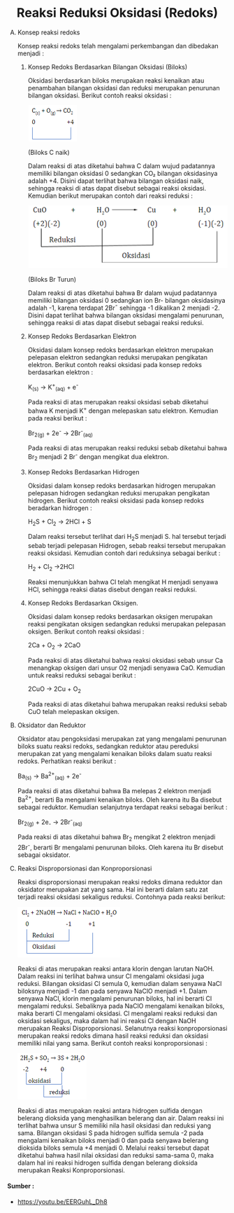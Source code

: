<h1 align="center">Reaksi Reduksi Oksidasi (Redoks)</h1>

<ol type="A">
<li>
Konsep reaksi redoks

Konsep reaksi redoks telah mengalami perkembangan dan dibedakan menjadi :

</li>
<ol type="1">

<li>
Konsep Redoks Berdasarkan Bilangan Oksidasi (Biloks)

Oksidasi berdasarkan biloks merupakan reaksi kenaikan atau penambahan bilangan oksidasi dan reduksi merupakan penurunan bilangan oksidasi. Berikut contoh reaksi oksidasi :

![Biloks C naik](https://raw.githubusercontent.com/agungfir10/quiz-app-contents/master/images/biloks%20c%20naik.png)

(Biloks C naik)

Dalam reaksi di atas diketahui bahwa C dalam wujud padatannya memiliki bilangan oksidasi 0 sedangkan CO₂ bilangan oksidasinya adalah +4. Disini dapat terlihat bahwa bilangan oksidasi naik, sehingga reaksi di atas dapat disebut sebagai reaksi oksidasi. Kemudian berikut merupakan contoh dari reaksi reduksi :

![Biloks Br Turun](https://raw.githubusercontent.com/agungfir10/quiz-app-contents/master/images/penggabungan-bilangan-oksidasi-pada-redoks.png)

(Biloks Br Turun)

Dalam reaksi di atas diketahui bahwa Br dalam wujud padatannya memiliki bilangan oksidasi 0 sedangkan ion Br- bilangan oksidasinya adalah -1, karena terdapat 2Br¯ sehingga -1 dikalikan 2 menjadi -2. Disini dapat terlihat bahwa bilangan oksidasi mengalami penurunan, sehingga reaksi di atas dapat disebut sebagai reaksi reduksi.

</li>

<li>
Konsep Redoks Berdasarkan Elektron

Oksidasi dalam konsep redoks berdasarkan elektron merupakan pelepasan elektron sedangkan reduksi merupakan pengikatan elektron. Berikut contoh reaksi oksidasi pada konsep redoks berdasarkan elektron :

K<sub>(s)</sub> → K<sup>+</sup><sub>(aq)</sub> + e<sup>-</sup>

Pada reaksi di atas merupakan reaksi oksidasi sebab diketahui bahwa K menjadi K<sup>+</sup> dengan melepaskan satu elektron. Kemudian pada reaksi berikut :

Br<sub>2(g)</sub> + 2e<sup>-</sup> → 2Br<sup>-</sup><sub>(aq)</sub>

Pada reaksi di atas merupakan reaksi reduksi sebab diketahui bahwa Br<sub>2</sub> menjadi 2 Br<sup>-</sup> dengan mengikat dua elektron.

</li>

<li>
Konsep Redoks Berdasarkan Hidrogen

Oksidasi dalam konsep redoks berdasarkan hidrogen merupakan pelepasan hidrogen sedangkan reduksi merupakan pengikatan hidrogen. Berikut contoh reaksi oksidasi pada konsep redoks beradarkan hidrogen :

H<sub>2</sub>S + Cl<sub>2</sub> → 2HCl + S

Dalam reaksi tersebut terlihat dari H<sub>2</sub>S menjadi S. hal tersebut terjadi sebab terjadi pelepasan Hidrogen, sebab reaksi tersebut merupakan reaksi oksidasi. Kemudian contoh dari reduksinya sebagai berikut :

H<sub>2</sub> + Cl<sub>2</sub> →2HCl

Reaksi menunjukkan bahwa Cl telah mengikat H menjadi senyawa HCl, sehingga reaksi diatas disebut dengan reaksi reduksi.

</li>

<li>
Konsep Redoks Berdasarkan Oksigen.

Oksidasi dalam konsep redoks berdasarkan oksigen merupakan reaksi pengikatan oksigen sedangkan reduksi merupakan pelepasan oksigen. Berikut contoh reaksi oksidasi :

2Ca + O<sub>2</sub> → 2CaO

Pada reaksi di atas diketahui bahwa reaksi oksidasi sebab unsur Ca menangkap oksigen dari unsur O2 menjadi senyawa CaO. Kemudian untuk reaksi reduksi sebagai berikut :

2CuO → 2Cu + O<sub>2</sub>

Pada reaksi di atas diketahui bahwa merupakan reaksi reduksi sebab CuO telah melepaskan oksigen.

</li>

</ol>

<li>
Oksidator dan Reduktor

Oksidator atau pengoksidasi merupakan zat yang mengalami penurunan biloks suatu reaksi redoks, sedangkan reduktor atau pereduksi merupakan zat yang mengalami kenaikan biloks dalam suatu reaksi redoks. Perhatikan reaksi berikut :

Ba<sub>(s)</sub> → Ba<sup>2+</sup><sub>(aq)</sub> + 2e<sup>- </sup>

Pada reaksi di atas diketahui bahwa Ba melepas 2 elektron menjadi Ba<sup>2+</sup>, berarti Ba mengalami kenaikan biloks. Oleh karena itu Ba disebut sebagai reduktor. Kemudian selanjutnya terdapat reaksi sebagai berikut :

Br<sub>2(g)</sub> + 2e<sub>-</sub> → 2Br<sup>-</sup><sub>(aq)</sub>

Pada reaksi di atas diketahui bahwa Br<sub>2</sub> mengikat 2 elektron menjadi 2Br<sup>-</sup>, berarti Br mengalami penurunan biloks. Oleh karena itu Br disebut sebagai oksidator.

</li>

<li>
Reaksi Disproporsionasi dan Konproporsionasi

Reaksi disproporsionasi merupakan reaksi redoks dimana reduktor dan oksidator merupakan zat yang sama. Hal ini berarti dalam satu zat terjadi reaksi oksidasi sekaligus reduksi. Contohnya pada reaksi berikut:

![Reaksi Disproporsionasi dan Konproporsionasi](https://raw.githubusercontent.com/agungfir10/quiz-app-contents/master/images/Reaksi%20Disproporsionasi%20dan%20Konproporsionasi.png)

Reaksi di atas merupakan reaksi antara klorin dengan larutan NaOH. Dalam reaksi ini terlihat bahwa unsur Cl mengalami oksidasi juga reduksi. Bilangan oksidasi Cl semula 0, kemudian dalam senyawa NaCl biloksnya menjadi -1 dan pada senyawa NaClO menjadi +1. Dalam senyawa NaCl, klorin mengalami penurunan biloks, hal ini berarti Cl mengalami reduksi. Sebaliknya pada NaClO mengalami kenaikan biloks, maka berarti Cl mengalami oksidasi. Cl mengalami reaksi reduksi dan oksidasi sekaligus, maka dalam hal ini reaksi Cl dengan NaOH merupakan Reaksi Disproporsionasi.
Selanutnya reaksi konproporsionasi merupakan reaksi redoks dimana hasil reaksi reduksi dan oksidasi memiliki nilai yang sama. Berikut contoh reaksi konproporsionasi :

![Reaksi Konproporsionasi](https://raw.githubusercontent.com/agungfir10/quiz-app-contents/master/images/Reaksi%20Konproporsionasi.png)

Reaksi di atas merupakan reaksi antara hidrogen sulfida dengan belerang dioksida yang menghasilkan belerang dan air. Dalam reaksi ini terlihat bahwa unsur S memiliki nila hasil oksidasi dan reduksi yang sama. Bilangan oksidasi S pada hidrogen sulfida semula -2 pada mengalami kenaikan biloks menjadi 0 dan pada senyawa belerang dioksida biloks semula +4 menjadi 0. Melalui reaksi tersebut dapat diketahui bahwa hasil nilai oksidasi dan reduksi sama-sama 0, maka dalam hal ini reaksi hidrogen sulfida dengan belerang dioksida merupakan Reaksi Konproporsionasi.

</li>
</ol>

#### Sumber :

- https://youtu.be/EERGuhL_Dh8
